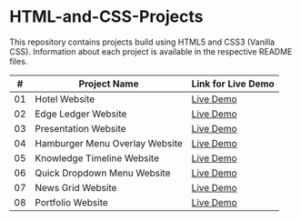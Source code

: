 # HTML-and-CSS-Projects

This repository contains projects build using HTML5 and CSS3 (Vanilla CSS). Information about each project is available in the respective README files.


\# | Project Name | Link for Live Demo
--- | ------------- | -------------
01  | Hotel Website | [Live Demo](https://focused-thompson-2db155.netlify.app/index.html)
02  | Edge Ledger Website | [Live Demo](https://competent-montalcini-1ff6c9.netlify.app/)
03  | Presentation Website | [Live Demo](https://stupefied-kowalevski-3623e5.netlify.app/)
04  | Hamburger Menu Overlay Website | [Live Demo](https://gracious-spence-31e491.netlify.app/)
05  | Knowledge Timeline Website | [Live Demo](https://nostalgic-babbage-5891ac.netlify.app/)
06  | Quick Dropdown Menu Website | [Live Demo](https://wonderful-lichterman-0fc76f.netlify.app/)
07  | News Grid Website | [Live Demo](https://sharp-villani-89155f.netlify.app/)
08  | Portfolio Website | [Live Demo](https://compassionate-lamport-45e6ed.netlify.app/)
